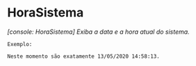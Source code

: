 # HoraSistema
*[console: HoraSistema] Exiba a data e a hora atual do sistema.*

`Exemplo:`

```
Neste momento são exatamente 13/05/2020 14:58:13.
```
